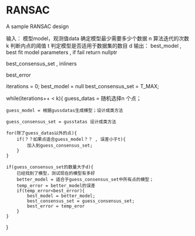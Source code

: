 # RANSAC
A sample RANSAC design

输入：
模型model，观测值data
确定模型最少需要多少个数据 n
算法迭代的次数 k
判断内点的阈值 t
判定模型是否适用于数据集的数目 d
输出：
best_model , best fit model parameters , if fail return nullptr

best_consensus_set , inliners

best_error 



iterations = 0;
best_model = null
best_consensus_set = T_MAX;

while(iterations++ < k){
    guess_datas = 随机选择n 个点；

    guess_model = 根据gussdatas生成模型；设计成类方法
    
    guess_consensus_set = gusstatas 设计成类方法

    for(除了guess_datas以外的点){
        if(？？如果点适合guess_model？？ , 误差小于t){
            加入到guess_consensus_set;
        }
    }

    if(guess_consensus_set的数量大于d){
        已经找到了模型，测试现在的模型有多好
        better_model = 适合于guess_consensus_set中所有点的模型；
        temp_error = better_model的误差
        if(temp_error<best_error){
            best_model = better_model;
            best_consensus_set = guess_consensus_set;
            best_error = temp_eror
        }
    }
}
